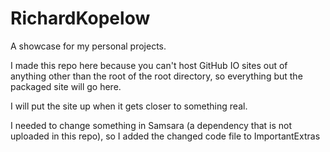 # RichardKopelow
A showcase for my personal projects.

I made this repo here because you can't host GitHub IO sites out of anything other than the root of the root directory, so everything but the packaged site will go here.

I will put the site up when it gets closer to something real.

I needed to change something in Samsara (a dependency that is not uploaded in this repo), so I added the changed code file to ImportantExtras
